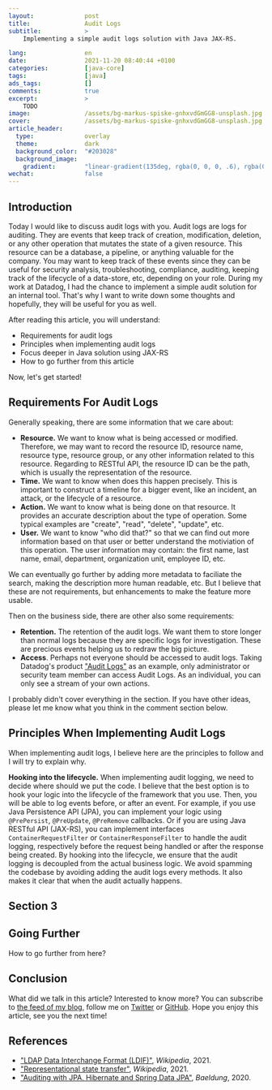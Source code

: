 ```yaml
---
layout:              post
title:               Audit Logs
subtitle:            >
    Implementing a simple audit logs solution with Java JAX-RS.

lang:                en
date:                2021-11-20 08:40:44 +0100
categories:          [java-core]
tags:                [java]
ads_tags:            []
comments:            true
excerpt:             >
    TODO
image:               /assets/bg-markus-spiske-gnhxvdGmGG8-unsplash.jpg
cover:               /assets/bg-markus-spiske-gnhxvdGmGG8-unsplash.jpg
article_header:
  type:              overlay
  theme:             dark
  background_color:  "#203028"
  background_image:
    gradient:        "linear-gradient(135deg, rgba(0, 0, 0, .6), rgba(0, 0, 0, .4))"
wechat:              false
---
```


## Introduction

Today I would like to discuss audit logs with you. Audit logs are logs for
auditing. They are events that keep track of creation, modification, deletion,
or any other operation that mutates the state of a given resource. This resource
can be a database, a pipeline, or anything valuable for the company. You may
want to keep track of these events since they can be useful for security
analysis, troubleshooting, compliance, auditing, keeping track of the lifecycle
of a data-store, etc, depending on your role. During
my work at Datadog, I had the chance to implement a simple audit solution for an
internal tool. That's why I want to write down some thoughts and hopefully, they
will be useful for you as well.

After reading this article, you will understand:

* Requirements for audit logs
* Principles when implementing audit logs
* Focus deeper in Java solution using JAX-RS
* How to go further from this article

Now, let's get started!

## Requirements For Audit Logs

Generally speaking, there are some information that we care about:

- **Resource.** We want to know what is being accessed or modified. Therefore,
  we may want to record the resource ID, resource name, resource type, resource
  group, or any other information related to this resource. Regarding to RESTful
  API, the resource ID can be the path, which is usually the representation of
  the resource.
- **Time.** We want to know when does this happen precisely. This is important
  to construct a timeline for a bigger event, like an incident, an attack, or
  the lifecycle of a resource.
- **Action.** We want to know what is being done on that resource. It provides
  an accurate description about the type of operation. Some typical examples are
  "create", "read", "delete", "update", etc.
- **User.** We want to know "who did that?" so that we can find out more
  information based on that user or better understand the motiviation of this
  operation. The user information may contain: the first name, last name, email,
  department, organization unit, employee ID, etc.

We can eventually go further by adding more metadata to faciliate the search,
making the description more human readable, etc. But I believe that these are not
requirements, but enhancements to make the feature more usable.

Then on the business side, there are other also some requirements:

- **Retention.** The retention of the audit logs. We want them to store longer
  than normal logs because they are specific logs for investigation. These are
  precious events helping us to redraw the big picture.
- **Access**. Perhaps not everyone should be accessed to audit logs. Taking
  Datadog's product ["Audit
  Logs"](https://docs.datadoghq.com/fr/account_management/audit_logs/) as an
  example, only administrator or security team member can access Audit Logs. As
  an individual, you can only see a stream of your own actions.

I probably didn't cover everything in the section. If you have other ideas,
please let me know what you think in the comment section below.

## Principles When Implementing Audit Logs

When implementing audit logs, I believe here are the principles to follow and I
will try to explain why.

**Hooking into the lifecycle.** When implementing audit logging, we need to
decide where should we put the code. I believe that the best option is to hook
your logic into the lifecycle of the framework that you use. Then, you will be
able to log events before, or after an event. For example, if you use Java
Persistence API (JPA), you can implement your logic using `@PrePersist`,
`@PreUpdate`, `@PreRemove` callbacks. Or if you are using Java RESTful API
(JAX-RS), you can implement interfaces `ContainerRequestFilter` or
`ContainerResponseFilter` to handle the audit logging, respectively before the
request being handled or after the response being created. By hooking into the
lifecycle, we ensure that the audit logging is decoupled from the actual
business logic. We avoid spamming the codebase by avoiding adding the audit logs
every methods. It also makes it clear that when the audit actually happens.

## Section 3

## Going Further

How to go further from here?

## Conclusion

What did we talk in this article?
Interested to know more? You can subscribe to [the feed of my blog](/feed.xml), follow me
on [Twitter](https://twitter.com/mincong_h) or
[GitHub](https://github.com/mincong-h/). Hope you enjoy this article, see you the next time!

## References

- ["LDAP Data Interchange Format (LDIF)"](https://en.wikipedia.org/wiki/LDAP_Data_Interchange_Format), _Wikipedia_, 2021.
- ["Representational state
  transfer"](https://en.wikipedia.org/wiki/Representational_state_transfer),
  _Wikipedia_, 2021.
- ["Auditing with JPA, Hibernate and Spring Data
  JPA"](https://www.baeldung.com/database-auditing-jpa), _Baeldung_, 2020.

